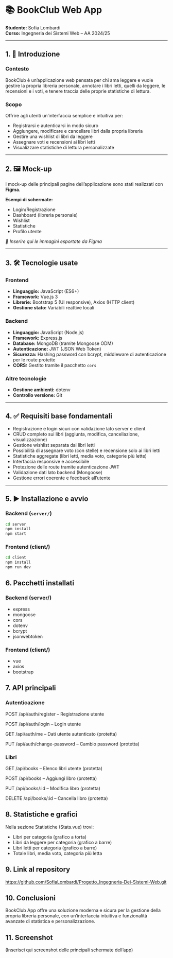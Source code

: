 # 📚 BookClub Web App

**Studente:** Sofia Lombardi  
**Corso:** Ingegneria dei Sistemi Web – AA 2024/25

---

## 1. 📘 Introduzione

### Contesto  
BookClub è un’applicazione web pensata per chi ama leggere e vuole gestire la propria libreria personale, annotare i libri letti, quelli da leggere, le recensioni e i voti, e tenere traccia delle proprie statistiche di lettura.

### Scopo  
Offrire agli utenti un’interfaccia semplice e intuitiva per:

- Registrarsi e autenticarsi in modo sicuro
- Aggiungere, modificare e cancellare libri dalla propria libreria
- Gestire una wishlist di libri da leggere
- Assegnare voti e recensioni ai libri letti
- Visualizzare statistiche di lettura personalizzate

---

## 2. 🖼️ Mock-up

I mock-up delle principali pagine dell’applicazione sono stati realizzati con **Figma**.

**Esempi di schermate:**

- Login/Registrazione  
- Dashboard (libreria personale)  
- Wishlist  
- Statistiche  
- Profilo utente  

*📸 Inserire qui le immagini esportate da Figma*

---

## 3. 🛠️ Tecnologie usate

### Frontend
- **Linguaggio:** JavaScript (ES6+)
- **Framework:** Vue.js 3
- **Librerie:** Bootstrap 5 (UI responsive), Axios (HTTP client)
- **Gestione stato:** Variabili reattive locali

### Backend
- **Linguaggio:** JavaScript (Node.js)
- **Framework:** Express.js
- **Database:** MongoDB (tramite Mongoose ODM)
- **Autenticazione:** JWT (JSON Web Token)
- **Sicurezza:** Hashing password con bcrypt, middleware di autenticazione per le route protette
- **CORS:** Gestito tramite il pacchetto `cors`

### Altre tecnologie
- **Gestione ambienti:** dotenv
- **Controllo versione:** Git

---

## 4. ✅ Requisiti base fondamentali

- Registrazione e login sicuri con validazione lato server e client  
- CRUD completo sui libri (aggiunta, modifica, cancellazione, visualizzazione)  
- Gestione wishlist separata dai libri letti  
- Possibilità di assegnare voto (con stelle) e recensione solo ai libri letti  
- Statistiche aggregate (libri letti, media voto, categorie più lette)  
- Interfaccia responsive e accessibile  
- Protezione delle route tramite autenticazione JWT  
- Validazione dati lato backend (Mongoose)  
- Gestione errori coerente e feedback all’utente  

---

## 5. ▶️ Installazione e avvio

### Backend (`server/`)
```bash
cd server
npm install
npm start
```
### Frontend (client/)
```bash
cd client
npm install
npm run dev
```
## 6. Pacchetti installati
### Backend (server/)
- express
- mongoose
- cors
- dotenv
- bcrypt
- jsonwebtoken
### Frontend (client/)
- vue
- axios
- bootstrap

## 7. API principali
### Autenticazione
POST /api/auth/register – Registrazione utente

POST /api/auth/login – Login utente

GET /api/auth/me – Dati utente autenticato (protetta)

PUT /api/auth/change-password – Cambio password (protetta)

### Libri
GET /api/books – Elenco libri utente (protetta)

POST /api/books – Aggiungi libro (protetta)

PUT /api/books/:id – Modifica libro (protetta)

DELETE /api/books/:id – Cancella libro (protetta)

## 8. Statistiche e grafici
Nella sezione Statistiche (Stats.vue) trovi:

  - Libri per categoria (grafico a torta)
  - Libri da leggere per categoria (grafico a barre)
  - Libri letti per categoria (grafico a barre)
  - Totale libri, media voto, categoria più letta

## 9. Link al repository
https://github.com/SofiaLombardi/Progetto_Ingegneria-Dei-Sistemi-Web.git

## 10. Conclusioni
BookClub App offre una soluzione moderna e sicura per la gestione della propria libreria personale, con un’interfaccia intuitiva e funzionalità avanzate di statistica e personalizzazione.

## 11. Screenshot
(Inserisci qui screenshot delle principali schermate dell’app)
